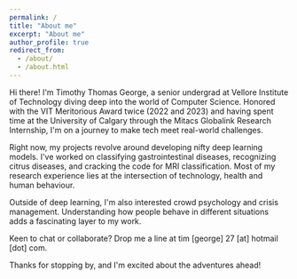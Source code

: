 ```yaml
---
permalink: /
title: "About me"
excerpt: "About me"
author_profile: true
redirect_from: 
  - /about/
  - /about.html
---
```


Hi there! I'm Timothy Thomas George, a senior undergrad at Vellore Institute of Technology diving deep into the world of Computer Science. Honored with the VIT Meritorious Award twice (2022 and 2023) and having spent time at the University of Calgary through the Mitacs Globalink Research Internship, I'm on a journey to make tech meet real-world challenges.

Right now, my projects revolve around developing nifty deep learning models. I've worked on classifying gastrointestinal diseases, recognizing citrus diseases, and cracking the code for MRI classification. Most of my research experience lies at the intersection of technology, health and human behaviour.

Outside of deep learning, I'm also interested crowd psychology and crisis management. Understanding how people behave in different situations adds a fascinating layer to my work.  

Keen to chat or collaborate? Drop me a line at tim [george] 27 [at] hotmail [dot] com. 

Thanks for stopping by, and I'm excited about the adventures ahead!


